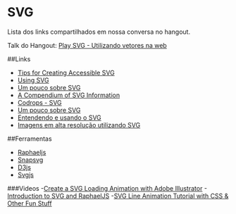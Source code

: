 # SVG

Lista dos links compartilhados em nossa conversa no hangout.


Talk do Hangout: [Play SVG - Utilizando vetores na web](https://docs.google.com/presentation/d/1q4S0bKmyMPwAf51TisByaQQ_Rebm73Hn-AYtWKlb8Sw/pub?start=false&loop=false&delayms=3000#slide=id.p)

 


##Links

- [Tips for Creating Accessible SVG](http://www.sitepoint.com/tips-accessible-svg/)
- [Using SVG](http://www.sitepoint.com/tips-accessible-svg/)
- [Um pouco sobre SVG](http://simplesideias.com.br/um-pouco-sobre-svg)
- [A Compendium of SVG Information](http://css-tricks.com/mega-list-svg-information/)
- [Codrops - SVG](http://tympanus.net/codrops/?s=svg)
- [Um pouco sobre SVG](http://simplesideias.com.br/um-pouco-sobre-svg)
- [Entendendo e usando o SVG](http://www.devmedia.com.br/entendendo-e-usando-o-svg/19773)
- [Imagens em alta resolução utilizando SVG](http://tableless.com.br/imagens-em-alta-resolucao-utilizando-svg/)


##Ferramentas
- [Raphaeljs](http://raphaeljs.com/)
- [Snapsvg](http://snapsvg.io/)
- [D3js](http://d3js.org/)
- [Svgjs](http://www.svgjs.com/)
  
###Videos
-[Create a SVG Loading Animation with Adobe Illustrator](https://www.youtube.com/watch?v=1lmFMsrLgwM)
-[Introduction to SVG and RaphaelJS](https://www.youtube.com/watch?v=ECUhNrlyTkE)
-[SVG Line Animation Tutorial with CSS & Other Fun Stuff](https://www.youtube.com/watch?v=XBdbgD2BaEI)
